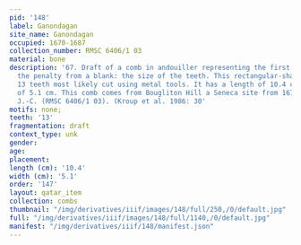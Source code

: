```yaml
---
pid: '148'
label: Ganondagan
site_name: Ganondagan
occupied: 1670-1687
collection_number: RMSC 6406/1 03
material: bone
description: '67. Draft of a comb in andouiller representing the first step of manufacturing
  the penalty from a blank: the size of the teeth. This rectangular-shaped comb has
  13 teeth most likely cut using metal tools. It has a length of 10.4 cm and a width
  of 5.1 cm. This comb comes from Bougliton Hill a Seneca site from 1670-1687 AD.
  J.-C. (RMSC 6406/1 03). (Kroup et al. 1986: 30'
motifs: none;
teeth: '13'
fragmentation: draft
context_type: unk
gender:
age:
placement:
length (cm): '10.4'
width (cm): '5.1'
order: '147'
layout: qatar_item
collection: combs
thumbnail: "/img/derivatives/iiif/images/148/full/250,/0/default.jpg"
full: "/img/derivatives/iiif/images/148/full/1140,/0/default.jpg"
manifest: "/img/derivatives/iiif/148/manifest.json"
---
```

